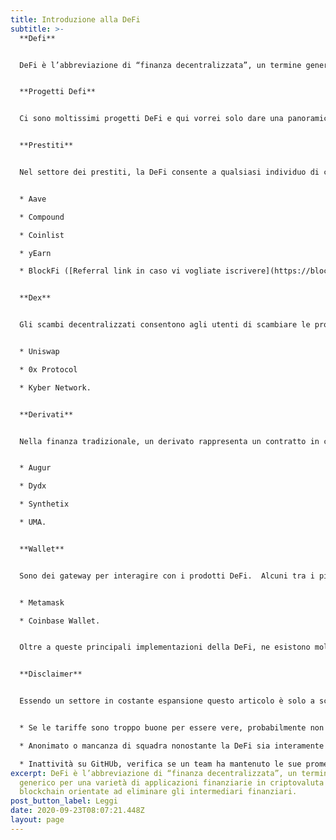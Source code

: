 ```yaml
---
title: Introduzione alla DeFi
subtitle: >-
  **Defi**


  DeFi è l’abbreviazione di “finanza decentralizzata”, un termine generico per una varietà di applicazioni finanziarie in criptovaluta o blockchain orientate ad eliminare gli intermediari finanziari. La DeFi trae ispirazione dalla blockchain, la tecnologia alla base delle monete digitali come Bitcoin. Questa tecnologia consente a diverse entità di conservare una copia del registro delle transazioni, il che significa che non è controllata da una singola entità centrale. Questo è molto importante perché sistemi centralizzati e gatekeeper umani possono limitare la velocità ed aumentare la sofisticazione delle transazioni offrendo agli utenti un controllo meno diretto sul proprio denaro. (per esempio limitazioni al prelievo giornaliero, come è già successo in Grecia durante la crisi, o congelamento dei conti bancari). La DeFi si distingue perché espande l’uso della blockchain dal semplice trasferimento di valore a casi di utilizzo finanziario più complessi. Bitcoin e molte altre cripto si distinguono dai metodi di pagamento digitali, come quelli gestiti da Visa o PayPal, in quanto rimuovono tutti gli intermediari dalle transazioni. Quanto tu paghi con una carta di credito per un caffè in un bar, un istituto finanziario di trova tra te e l’azienda e agisce da controllore sulla transazione, mantenendo l’autorità di interromperla o metterla in pausa e registrarla nel suo libro mastro privato. Con Bitcoin, quelle istituzioni vengono tagliate fuori dal quadro. Gli acquisti diretti non sono l’unico tipo di transazione o contratto supervisionato da grandi aziende; anche applicazioni finanziarie come prestiti, assicurazioni, crowdfunding, derivati, scommesse e altro sono sotto il loro controllo. Eliminare gli intermediari da tutti i tipi di transazione è uno dei principali vantaggi della DeFi. La DeFi quindi, sfruttando software open source e framework adatti consente a chiunque nel mondo di utilizzare i servizi finanziari in modo trasparente e affidabile.


  **Progetti Defi**


  Ci sono moltissimi progetti DeFi e qui vorrei solo dare una panoramica dei principali settori nei quali questa tecnologia opera


  **Prestiti**


  Nel settore dei prestiti, la DeFi consente a qualsiasi individuo di contrarre o fornire un prestito senza l’approvazione di terzi. La stragrande maggioranza dei prodotti di prestito utilizza criptovalute popolari come Ether o Bitcoin per garantire prestiti. Grazie all’avvento degli smart-contract, i margini di mantenimento ed i tassi di interesse possono essere programmati direttamente in un contratto di prestito con liquidazioni che avvengono automaticamente nel caso in cui il saldo del conto scenda al di sotto di un determinato rapporto di garanzia. L’interesse relativo guadagnato dalla fornitura di diverse criptovalute varia in relazione all’asset e alla piattaforma utilizzata. Alcuni progetti interessanti sono:


  * Aave

  * Compound

  * Coinlist

  * yEarn

  * BlockFi ([Referral link in caso vi vogliate iscrivere](https://blockfi.com/?ref=6829452f))


  **Dex**


  Gli scambi decentralizzati consentono agli utenti di scambiare le proprie attività senza dover trasferire la custodia della garanzia sottostante. I Dex o exchange decentralizzati, mirano a fornire un trading affidabile e interoperabile su un’ampia gamma di strumenti. Alcuni progetti: 


  * Uniswap

  * 0x Protocol

  * Kyber Network.


  **Derivati**


  Nella finanza tradizionale, un derivato rappresenta un contratto in cui il valore è derivato da un accordo basato sulla performance di un'attività sottostante. Esistono quattro tipi principali di contratti derivati: futures, forward, opzioni, swap Con l'avvento della DeFi, gli investitori beneficiano di regolamenti aperti, trasparenti e automatizzati per i contratti derivati. Progetti interessanti sono 


  * Augur

  * Dydx

  * Synthetix

  * UMA.


  **Wallet**


  Sono dei gateway per interagire con i prodotti DeFi.  Alcuni tra i più famosi sono 


  * Metamask 

  * Coinbase Wallet.


  Oltre a queste principali implementazioni della DeFi, ne esistono molte altre come la gestione delle risorse, assicurazioni, risparmio, ecc..


  **Disclaimer**


  Essendo un settore in costante espansione questo articolo è solo a scopo informativo. Prima di investire di investire in progetti ci sono alcune componenti chiave da tenere d’occhio ed a cui prestare molta attenzione:


  * Se le tariffe sono troppo buone per essere vere, probabilmente non lo sono

  * Anonimato o mancanza di squadra nonostante la DeFi sia interamente costruita sul presupposto di un’infrastruttura decentralizzata, praticamente tutte le piattaforme migliori vantano un team estremamente forte e competente

  * Inattività su GitHUb, verifica se un team ha mantenuto le sue promesse direttamente su GitHub, la maggior parte dei progetti DeFi è open source, tutte le modifiche ed i cambiamenti sono resi pubblici dal momento in cui si verificano.
excerpt: DeFi è l’abbreviazione di “finanza decentralizzata”, un termine
  generico per una varietà di applicazioni finanziarie in criptovaluta o
  blockchain orientate ad eliminare gli intermediari finanziari.
post_button_label: Leggi
date: 2020-09-23T08:07:21.448Z
layout: page
---
```

